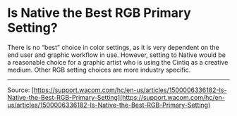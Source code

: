 # Is Native the Best RGB Primary Setting?

There is no “best” choice in color settings, as it is very dependent on the end user and graphic workflow in use. However, setting to Native would be a reasonable choice for a graphic artist who is using the Cintiq as a creative medium. Other RGB setting choices are more industry specific.

---
Source: [https://support.wacom.com/hc/en-us/articles/1500006336182-Is-Native-the-Best-RGB-Primary-Setting](https://support.wacom.com/hc/en-us/articles/1500006336182-Is-Native-the-Best-RGB-Primary-Setting)

